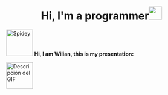 <h1 align="center"><b>Hi, I'm a programmer</b><img src="https://media.giphy.com/media/hvRJCLFzcasrR4ia7z/giphy.gif" width="35"></h1>

<img
  src="https://githubwilian2005.s3.us-east-2.amazonaws.com/gifs/spiderman.gif"
  width="70"
  height="70"
  align="bottom"
  alt="Spidey" /> <strong>Hi, I am Wilian, this is my presentation:</strong>








  <img src="https://githubwilian2005.s3.us-east-2.amazonaws.com/gifs/spiderman2.gif" alt="Descripción del GIF" style="width: 70px; height: 70px;">

